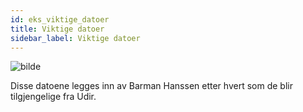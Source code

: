 ```yaml
---
id: eks_viktige_datoer
title: Viktige datoer
sidebar_label: Viktige datoer
---
```


![bilde](https://user-images.githubusercontent.com/80097133/137868436-ced161c5-ecf0-490b-ada7-2a684944e735.png)

Disse datoene legges inn av Barman Hanssen etter hvert som de blir tilgjengelige fra Udir.
